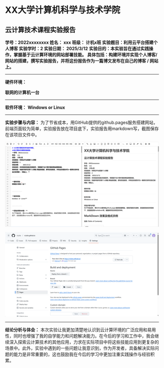 # XX大学计算机科学与技术学院 
## 云计算技术课程实验报告
**学号：2022xxxxxxxx
姓名： xxx
班级： 计机x班
实验题目：利用云平台搭建个人博客
实验学时：2
实验日期：    2025/3/12**
**实验目的：本实验旨在通过实践操作，掌握基于云计算环境的网站部署技能。
具体包括：构建环境并实现个人博客/网站的搭建，撰写实验报告，并将这份报告作为一篇博文发布在自己的博客 / 网站上。**

------------

**硬件环境：**

**联网的计算机一台**


------------

**软件环境：**
**Windows or Linux**


------------

**实验步骤与内容：**
为了节省成本，用GitHub提供的github.pages服务搭建网站，前端页面较为简单，实验报告放在项目底下，实验报告用markdown写，截图保存在该项目文件中。

![](./image/mdshow.png)

![](./image/pagesshow.png)

------------

**结论分析与体会：**
本次实验让我更加清楚地认识到云计算环境的广泛应用和易用性，同时也增强了我的自学能力和问题解决能力。在今后的学习和工作中，我会继续深入探索云计算技术的其他应用，力求在实际项目中将这些技能应用到更复杂的场景中。此外，实验中遇到的一些问题让我意识到，作为开发者，具备解决实际问题的能力是非常重要的，这也鼓励我在今后的学习中更加注重实践操作与经验积累。







